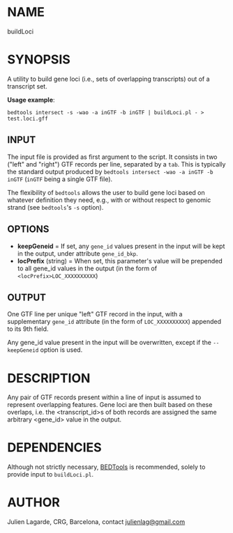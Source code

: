 # NAME

buildLoci

# SYNOPSIS

A utility to build gene loci (i.e., sets of overlapping transcripts) out of a transcript set.

**Usage example**:

`bedtools intersect -s -wao -a inGTF -b inGTF | buildLoci.pl - > test.loci.gff`

## INPUT

The input file is provided as first argument to the script. It consists in two ("left" and "right") GTF records per line, separated by a `tab`. This is typically the standard output produced by `bedtools intersect -wao -a inGTF -b inGTF` (`inGTF` being a single GTF file).

The flexibility of `bedtools` allows the user to build gene loci based on whatever definition they need, e.g., with or without respect to genomic strand (see `bedtools`'s `-s` option).

## OPTIONS

- **keepGeneid** = If set, any `gene_id` values present in the input will be kept in the output, under attribute `gene_id_bkp`.
- **locPrefix** (string) = When set, this parameter's value will be prepended to all gene\_id values in the output (in the form of `<locPrefix>LOC_XXXXXXXXXX`)

## OUTPUT

One GTF line per unique "left" GTF record in the input, with a supplementary `gene_id` attribute (in the form of `LOC_XXXXXXXXXX`) appended to its 9th field.

Any gene\_id value present in the input will be overwritten, except if the `--keepGeneid` option is used.

# DESCRIPTION

Any pair of GTF records present within a line of input is assumed to represent overlapping features. Gene loci are then built based on these overlaps, i.e. the &lt;transcript\_id>s of both records are assigned the same arbitrary &lt;gene\_id> value in the output.

# DEPENDENCIES

Although not strictly necessary, [BEDTools](https://github.com/arq5x/bedtools2) is recommended, solely to provide input to `buildLoci.pl`.

# AUTHOR

Julien Lagarde, CRG, Barcelona, contact julienlag@gmail.com
